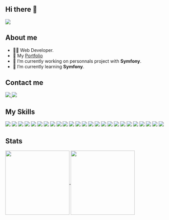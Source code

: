 ## **Hi there 👋** 


![](https://komarev.com/ghpvc/?username=boris-picard&label=VIEWS&abbreviated=true&style=for-the-badge)


## **About me**

- 👨‍💻 Web Developer.
- 🚀 My <a href="https://www.boris-picard.com/">Portfolio</a>
- 🔭 I’m currently working on personnals project with **Symfony**.
- 🌱 I’m currently learning **Symfony**.

## **Contact me**

<a href="mailto:picard.boris@gmail.com?subject=[GitHub]">
  <img src="https://img.shields.io/badge/Gmail-D14836?style=for-the-badge&logo=gmail&logoColor=white"/>
</a>

<a href="https://www.linkedin.com/in/boris-picard-2906029b/">
  <img src="https://img.shields.io/badge/LinkedIn-0077B5?style=for-the-badge&logo=linkedin&logoColor=white"/>
</a>

## **My Skills**

<img src="https://img.shields.io/badge/MySQL-005C84?style=for-the-badge&logo=mysql&logoColor=white"/> <img src="https://img.shields.io/badge/Node%20js-339933?style=for-the-badge&logo=nodedotjs&logoColor=white"/> <img src="https://img.shields.io/badge/HTML5-E34F26?style=for-the-badge&logo=html5&logoColor=white"/> <img src="https://img.shields.io/badge/CSS3-1572B6?style=for-the-badge&logo=css3&logoColor=white"/> <img src="https://img.shields.io/badge/JavaScript-323330?style=for-the-badge&logo=javascript&logoColor=F7DF1E"/> <img src="https://img.shields.io/badge/typescript-%23007ACC.svg?style=for-the-badge&logo=typescript&logoColor=white" /> <img src="https://img.shields.io/badge/PHP-777BB4?style=for-the-badge&logo=php&logoColor=white"/> <img src="https://img.shields.io/badge/Python-FFD43B?style=for-the-badge&logo=python&logoColor=blue"/> <img src="https://img.shields.io/badge/Figma-F24E1E?style=for-the-badge&logo=figma&logoColor=white"/> <img src="https://img.shields.io/badge/Bootstrap-563D7C?style=for-the-badge&logo=bootstrap&logoColor=white"/> <img src="https://img.shields.io/badge/Tailwind_CSS-38B2AC?style=for-the-badge&logo=tailwind-css&logoColor=white"/> <img src="https://img.shields.io/badge/React-20232A?style=for-the-badge&logo=react&logoColor=61DAFB"/> <img src="https://img.shields.io/badge/next%20js-000000?style=for-the-badge&logo=nextdotjs&logoColor=white"/> <img src="https://img.shields.io/badge/symfony-%23000000.svg?style=for-the-badge&logo=symfony&logoColor=white" /> <img src="https://img.shields.io/badge/Wordpress-21759B?style=for-the-badge&logo=wordpress&logoColor=white"/> <img src="https://img.shields.io/badge/Composer-885630?style=for-the-badge&logo=Composer&logoColor=white"/> <img src="https://img.shields.io/badge/Docker-2CA5E0?style=for-the-badge&logo=docker&logoColor=white"/> <img src="https://img.shields.io/badge/Laragon-0E83CD?style=for-the-badge&logo=Laragon&logoColor=white"/> <img src="https://img.shields.io/badge/npm-CB3837?style=for-the-badge&logo=npm&logoColor=white"/> <img src="https://img.shields.io/badge/Vite-B73BFE?style=for-the-badge&logo=vite&logoColor=FFD62E"/> <img src="https://img.shields.io/badge/Trello-0052CC?style=for-the-badge&logo=trello&logoColor=white"/> <img src="https://img.shields.io/badge/Vercel-000000?style=for-the-badge&logo=vercel&logoColor=white" /> <img src="https://img.shields.io/badge/Express%20js-000000?style=for-the-badge&logo=express&logoColor=white" /> <img src="https://img.shields.io/badge/Jest-C21325?style=for-the-badge&logo=jest&logoColor=white" /> <img src="https://img.shields.io/badge/Astro-0C1222?style=for-the-badge&logo=astro&logoColor=FDFDFE" />

## **Stats**

<a href="https://github.com/Boris-Picard">
  <img height=200 align="center" src="https://streak-stats.demolab.com?user=boris-picard&theme=highcontrast&hide_border=true&card_width=450"/>
</a>

<a href="https://github.com/Boris-Picard">
  <img height=200 align="center" src="https://github-readme-stats.vercel.app/api/top-langs/?username=boris-picard&layout=compact&theme=highcontrast&hide_border=true&card_width=300"/>
</a>
